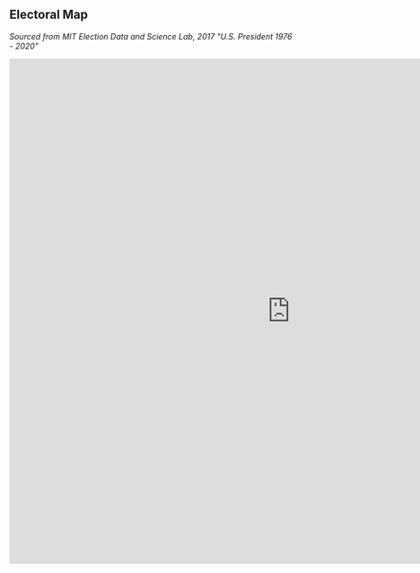 ## Electoral Map

_Sourced from MIT Election Data and Science Lab, 2017 "U.S. President 1976 - 2020"_





<div style="align: center"> <iframe src="https://public.tableau.com/views/ElectoralMap_16218468730270/Dashboard1?:showVizHome=no&:embed=true" width="1000px" height="900px" frameborder="0"></iframe> </div>


